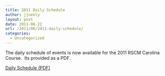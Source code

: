 ```yaml
---
title: 2011 Daily Schedule
author: jjneely
layout: post
date: 2011-06-22
url: /2011/06/2011-daily-schedule/
categories:
  - Uncategorized
---
```

The daily schedule of events is now available for the 2011 RSCM Carolina Course.  Its provided as a PDF.

[Daily Schedule (PDF)][1]

 [1]: /wp-content/uploads/2011/06/Daily_Schedule-2.pdf